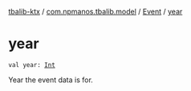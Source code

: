 [tbalib-ktx](../../index.md) / [com.npmanos.tbalib.model](../index.md) / [Event](index.md) / [year](./year.md)

# year

`val year: `[`Int`](https://kotlinlang.org/api/latest/jvm/stdlib/kotlin/-int/index.html)

Year the event data is for.

